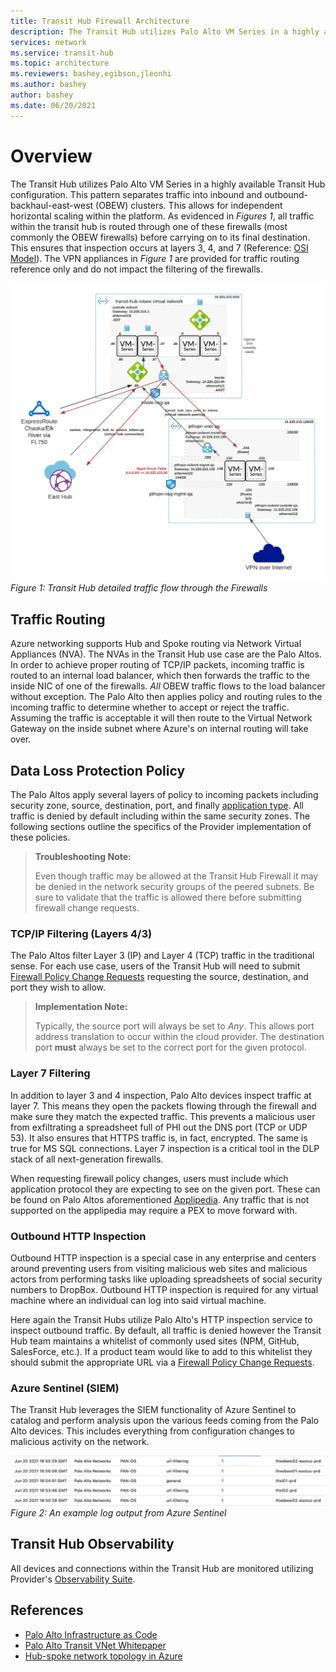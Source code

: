 ```yaml
---
title: Transit Hub Firewall Architecture
description: The Transit Hub utilizes Palo Alto VM Series in a highly available Transit Hub configuration. 
services: network
ms.service: transit-hub
ms.topic: architecture
ms.reviewers: bashey,egibson,jleonhi
ms.author: bashey
author: bashey
ms.date: 06/20/2021
---
```


# Overview

The Transit Hub utilizes Palo Alto VM Series in a highly available Transit Hub configuration. This pattern separates traffic into inbound and outbound-backhaul-east-west (OBEW) clusters. This allows for independent horizontal scaling within the platform. As evidenced in *Figures 1*, all traffic within the transit hub is routed through one of these firewalls (most commonly the OBEW firewalls) before carrying on to its final destination. This ensures that inspection occurs at layers 3, 4, and 7 (Reference: [OSI Model](https://en.wikipedia.org/wiki/OSI_model)). The VPN appliances in *Figure 1* are provided for traffic routing reference only and do not impact the filtering of the firewalls.

![Provider Transit Hub Firewall Configuration](media/ProviderVirtualWAN%20-%20PaloSandwhich.png)
*Figure 1: Transit Hub detailed traffic flow through the Firewalls*

## Traffic Routing

Azure networking supports Hub and Spoke routing via Network Virtual Appliances (NVA). The NVAs in the Transit Hub use case are the Palo Altos. In order to achieve proper routing of TCP/IP packets, incoming traffic is routed to an internal load balancer, which then forwards the traffic to the inside NIC of one of the firewalls. *All* OBEW traffic flows to the load balancer without exception. The Palo Alto then applies policy and routing rules to the incoming traffic to determine whether to accept or reject the traffic. Assuming the traffic is acceptable it will then route to the Virtual Network Gateway on the inside subnet where Azure's on internal routing will take over.

## Data Loss Protection Policy

The Palo Altos apply several layers of policy to incoming packets including security zone, source, destination, port, and finally [application type](https://applipedia.paloaltonetworks.com/). All traffic is denied by default including within the same security zones. The following sections outline the specifics of the Provider implementation of these policies.

> **Troubleshooting Note:**
>
> Even though traffic may be allowed at the Transit Hub Firewall it may be denied in the network security groups of the peered subnets. Be sure to validate that the traffic is allowed there before submitting firewall change requests.

### TCP/IP Filtering (Layers 4/3)

The Palo Altos filter Layer 3 (IP) and Layer 4 (TCP) traffic in the traditional sense. For each use case, users of the Transit Hub will need to submit [Firewall Policy Change Requests](how-to-change-firewall-policy.md) requesting the source, destination, and port they wish to allow.

> **Implementation Note:**
>
> Typically, the source port will always be set to *Any*. This allows port address translation to occur within the cloud provider. The destination port **must** always be set to the correct port for the given protocol.

### Layer 7 Filtering

In addition to layer 3 and 4 inspection, Palo Alto devices inspect traffic at layer 7. This means they open the packets flowing through the firewall and make sure they match the expected traffic. This prevents a malicious user from exfiltrating a spreadsheet full of PHI out the DNS port (TCP or UDP 53). It also ensures that HTTPS traffic is, in fact, encrypted. The same is true for MS SQL connections. Layer 7 inspection is a critical tool in the DLP stack of all next-generation firewalls.

When requesting firewall policy changes, users must include which application protocol they are expecting to see on the given port. These can be found on Palo Altos aforementioned [Applipedia](https://applipedia.paloaltonetworks.com/). Any traffic that is not supported on the applipedia may require a PEX to move forward with.

### Outbound HTTP Inspection

Outbound HTTP inspection is a special case in any enterprise and centers around preventing users from visiting malicious web sites and malicious actors from performing tasks like uploading spreadsheets of social security numbers to DropBox. Outbound HTTP inspection is required for any virtual machine where an individual can log into said virtual machine.

Here again the Transit Hubs utilize Palo Alto's HTTP inspection service to inspect outbound traffic. By default, all traffic is denied however the Transit Hub team maintains a whitelist of commonly used sites (NPM, GitHub, SalesForce, etc.). If a product team would like to add to this whitelist they should submit the appropriate URL via a [Firewall Policy Change Requests](how-to-change-firewall-policy.md).

### Azure Sentinel (SIEM)

The Transit Hub leverages the SIEM functionality of Azure Sentinel to catalog and perform analysis upon the various feeds coming from the Palo Alto devices. This includes everything from configuration changes to malicious activity on the network.

![Azure Sentinel Palo Alto Logs](media/sentinel-palo-logs.png)
*Figure 2: An example log output from Azure Sentinel*

## Transit Hub Observability

All devices and connections within the Transit Hub are monitored utilizing Provider's [Observability Suite](../../observability/index.yml).

## References

- [Palo Alto Infrastructure as Code](https://github.optum.com/Dojo360/azure-transit-hub)
- [Palo Alto Transit VNet Whitepaper](media/azure-transit-vnet-deployment-guide.pdf)
- [Hub-spoke network topology in Azure](https://docs.microsoft.com/en-us/azure/architecture/reference-architectures/hybrid-networking/hub-spoke?tabs=cli)
